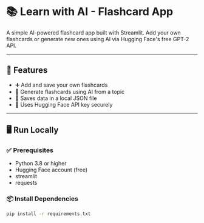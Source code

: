
# 📚 Learn with AI - Flashcard App

A simple AI-powered flashcard app built with Streamlit. Add your own flashcards or generate new ones using AI via Hugging Face's free GPT-2 API.

---

## 🚀 Features

- ➕ Add and save your own flashcards
- 🤖 Generate flashcards using AI from a topic
- 💾 Saves data in a local JSON file
- 🔐 Uses Hugging Face API key securely

---

## 🖥️ Run Locally

### ✅ Prerequisites

- Python 3.8 or higher
- Hugging Face account (free)
- streamlit
- requests


### 📦 Install Dependencies

```bash
pip install -r requirements.txt
